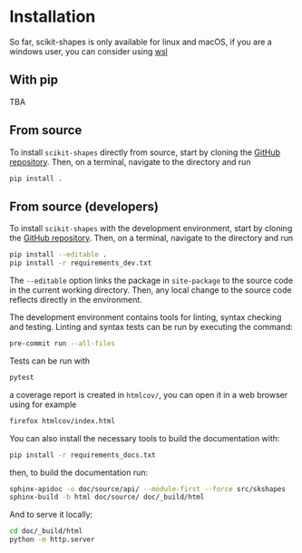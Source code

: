 Installation
============

So far, scikit-shapes is only available for linux and macOS, if you are a windows user, you can consider using [wsl](https://learn.microsoft.com/en-us/windows/wsl/about)

With pip
--------

TBA

From source
-----------

To install `scikit-shapes` directly from source, start by cloning the [GitHub repository](https://github.com/scikit-shapes/scikit-shapes). Then, on a terminal, navigate to the directory and run
```bash
pip install .
```

From source (developers)
------------------------

To install `scikit-shapes` with the development environment, start by cloning the [GitHub repository](https://github.com/scikit-shapes/scikit-shapes). Then, on a terminal, navigate to the directory and run
```bash
pip install --editable .
pip install -r requirements_dev.txt
```
The `--editable` option links the package in `site-package` to the source code in the current working directory. Then, any local change to the source code reflects directly in the environment.

The development environment contains tools for linting, syntax checking and testing. Linting and syntax tests can be run by executing the command:
```bash
pre-commit run --all-files
```

Tests can be run with
```bash
pytest
```
a coverage report is created in `htmlcov/`, you can open it in a web browser using for example
```bash
firefox htmlcov/index.html
```

You can also install the necessary tools to build the documentation with:
```bash
pip install -r requirements_docs.txt
```

then, to build the documentation run:
```bash
sphinx-apidoc -o doc/source/api/ --module-first --force src/skshapes
sphinx-build -b html doc/source/ doc/_build/html
```

And to serve it locally:
```bash
cd doc/_build/html
python -m http.server
```
